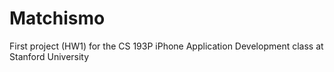 Matchismo
=========

First project (HW1) for the CS 193P iPhone Application Development class at Stanford University
